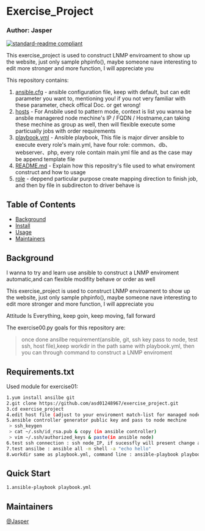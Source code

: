 # Exercise_Project
### Author: Jasper

[![standard-readme compliant](https://img.shields.io/badge/Exercise-02-green)](https://github.com/asd01248967/workspace)

This exercise_project is used to construct LNMP enviroament to show up the website,  just only sample phpinfo(), maybe someone nave interesting to edit more stronger and more function, I will appreciate you

This repository contains:

1. [ansible.cfg](ansible.cfg) - ansible configuration file, keep with default, but can edit parameter you want to, mentioning you! if you not very familiar with these parameter, check offical Doc. or get wrong! 
2. [hosts](hosts) - For Ansbile used to  pattern mode, context is list you wanna be  ansbile managered node mechine's IP / FQDN / Hostname,can taking these mechine as group as well, then will flexible execute some particually jobs with order  requirements
3. [playbook.yml](playbook.yml) - Ansible playbook, This file is major dirver ansible to execute every role's main.yml, have four role: common、db、webserver、php, every role contain main.yml file and as the case may be append template file
4. [README.md](README.md) - Explain how this repositry's file used to what enviroment construct and how to usage
5. [role](roles) - deppend particular purpose create mapping direction to finish job, and then by file in subdirecton to driver behave is 
## Table of Contents

- [Background](#background)
- [Install](#install)
- [Usage](#usage)
- [Maintainers](#maintainers)

## Background

I wanna to try and learn use ansible to construct a LNMP enviroment automatic,and can flexible modifity behave or order as well

This exercise_project is used to construct LNMP enviroament to show up the website, just only sample phpinfo(), maybe someone nave interesting to edit more stronger and more function, I will appreciate you

Attitude Is Everything, keep goin, keep moving, fall forward

The exercise00.py goals for this repository are:

> once done ansilbe requirement(ansible, git, ssh key pass to node, test ssh, host file),keep workdir in the path same with playbook.yml, then you can through command to construct a LNMP enviroment

## Requirements.txt

Used module for exercise01:
```sh
1.yum install ansilbe git
2.git clone https://github.com/asd01248967/exercise_project.git
3.cd exercise_project
4.edit host file (adjust to your enviroment match-list for managed node)
5.ansible controller generator public key and pass to node mechine 
 > ssh_keygen
 > cat ~/.ssh/id_rsa.pub & copy (in ansible controller)
 > vim ~/.ssh/authorized_keys & paste(in ansible node)
6.test ssh connection : ssh node_IP, if sucessfly will present change and node_IP
7.test ansilbe : ansible all -m shell -a "echo hello"
8.workdir same as playbook.yml, command line : ansible-playbook playbook.yml
```

## Quick Start

```sh
1.ansible-playbook playbook.yml
```
## Maintainers

[@Jasper](https://github.com/asd01248967)